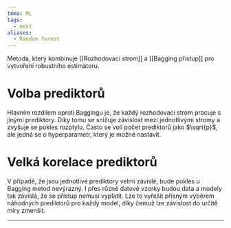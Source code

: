 ```yaml
---
téma: ML
tags:
  - most
aliases:
  - Random forest
---
```

Metoda, který kombinuje [[Rozhodovací strom]] a [[Bagging přístup]] pro vytvoření robustního estimátoru.
# Volba prediktorů
Hlavním rozdílem oproti Baggingu je, že každý rozhodovací strom pracuje s jinými prediktory. Díky tomu se snižuje závislost mezi jednotlivými stromy a zvyšuje se pokles rozptylu. Často se volí počet prediktorů jako $\sqrt{p}$, ale jedná se o hyperparametr, který je možné nastavit.
# Velká korelace prediktorů
V případě, že jsou jednotlivé prediktory velmi závislé, bude pokles u Bagging metod nevýrazný. I přes různé datové vzorky budou data a modely tak závislá, že se přístup nemusí vyplatit. Lze to vyřešit přísným výběrem náhodných prediktorů pro každý model, díky čemuž lze závislost do určitě míry zmenšit.
- - -
